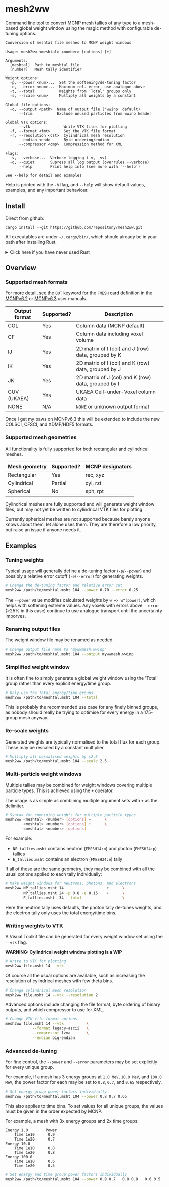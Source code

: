 # mesh2ww

Command line tool to convert MCNP mesh tallies of any type to a mesh-based
global weight window using the magic method with configurable de-tuning options.

```text
Conversion of meshtal file meshes to MCNP weight windows

Usage: mesh2ww <meshtal> <number> [options] [+]

Arguments:
  [meshtal]  Path to meshtal file
  [number]   Mesh tally identifier

Weight options:
  -p, --power <num>...  Set the softening/de-tuning factor
  -e, --error <num>...  Maximum rel. error, use analogue above
  -t, --total           Weights from 'Total' groups only
  -s, --scale <num>     Multiply all weights by a constant

Global file options:
  -o, --output <path>  Name of output file ('wwinp' default)
      --trim           Exclude unused particles from wwinp header

Global VTK options:
      --vtk               Write VTK files for plotting
  -f, --format <fmt>      Set the VTK file format
  -r, --resolution <cst>  Cylindrical mesh resolution
      --endian <end>      Byte ordering/endian
      --compressor <cmp>  Compression method for XML

Flags:
  -v, --verbose...  Verbose logging (-v, -vv)
  -q, --quiet       Supress all log output (overrules --verbose)
      --help        Print help info (see more with '--help')

See --help for detail and examples
```

Help is printed with the `-h` flag, and `--help` will show default values,
examples, and any important behaviour.

## Install

Direct from github:

```shell
cargo install --git https://github.com/repositony/mesh2ww.git
```

All executables are under `~/.cargo/bin/`, which should already be in your path
after installing Rust.

<details>
  <summary>Click here if you have never used Rust</summary>

If you have never used the Rust programming language, the toolchain is easily
installed from the [official website](https://www.rust-lang.org/tools/install)

```shell
curl https://sh.rustup.rs -sSf | sh
```

This should have added `source $HOME/.cargo/env` to the bash profile, so update
your environment with `source ~/.bashrc`.

</details>

## Overview

### Supported mesh formats

For more detail, see the `OUT` keyword for the `FMESH` card definition in
the [MCNPv6.2](https://mcnp.lanl.gov/pdf_files/TechReport_2017_LANL_LA-UR-17-29981_WernerArmstrongEtAl.pdf)
or [MCNPv6.3](https://mcnpx.lanl.gov/pdf_files/TechReport_2022_LANL_LA-UR-22-30006Rev.1_KuleszaAdamsEtAl.pdf)
user manuals.

| Output format | Supported? | Description                                         |
| ------------- | ---------- | --------------------------------------------------- |
| COL           | Yes        | Column data (MCNP default)                          |
| CF            | Yes        | Column data including voxel volume                  |
| IJ            | Yes        | 2D matrix of I (col) and J (row) data, grouped by K |
| IK            | Yes        | 2D matrix of I (col) and K (row) data, grouped by J |
| JK            | Yes        | 2D matrix of J (col) and K (row) data, grouped by I |
| CUV (UKAEA)   | Yes        | UKAEA Cell-under-Voxel column data                  |
| NONE          | N/A        | `NONE` or unknown output format                     |

Once I get my paws on MCNPv6.3 this will be extended to include the new
COLSCI, CFSCI, and XDMF/HDF5 formats.

### Supported mesh geometries

All functionality is fully supported for both rectangular and cylindrical meshes.

| Mesh geometry | Supported? | MCNP designators |
| ------------- | ---------- | ---------------- |
| Rectangular   | Yes        | rec, xyz         |
| Cylindrical   | Partial    | cyl, rzt         |
| Spherical     | No         | sph, rpt         |

Cylindrical meshes are fully supported and will generate weight window files,
but may not yet be written to cylindrical VTK files for plotting.

Currently spherical meshes are not supported because barely anyone knows
about them, let alone uses them. They are therefore a low priority, but raise
an issue if anyone needs it.

## Examples

### Tuning weights

Typical usage will generally define a de-tuning factor (`-p`/`--power`) and
possibly a relative error cutoff (`-e`/`--error`) for generating weights.

```bash
# Chenge the de-tuning factor and relative error cut
mesh2ww /path/to/meshtal.msht 104 --power 0.70 --error 0.25
```

The `--power` value modifies calculated weights by `w => w^(power)`, which
helps with softening extreme values. Any voxels with errors above `--error`
(>25% in this case) continue to use analogue transport until the uncertainty
imporves.

### Renaming output files

The weight window file may be renamed as needed.

```bash
# Chenge output file name to "mywwmesh.wwinp"
mesh2ww /path/to/meshtal.msht 104 --output mywwmesh.wwinp
```

### Simplified weight window

It is often fine to simply generate a global weight window using the 'Total'
group rather than every explicit energy/time group.

```bash
# Only use the Total energy/time groups
mesh2ww /path/to/meshtal.msht 104 --total
```

This is probably the recommended use case for any finely binned groups, as
nobody should really be trying to optimise for every energy in a 175-group
mesh anyway.

### Re-scale weights

Generated weights are typically normalised to the total flux for each group.
These may be rescaled by a constant multiplier.

```bash
# Multiply all normalised weights by x2.5
mesh2ww /path/to/meshtal.msht 104 --scale 2.5
```

### Multi-particle weight windows

Multiple tallies may be combined for weight windows covering multiple
particle types. This is achieved using the `+` operator.

The usage is as simple as combining multiple argument sets with `+` as the
delimiter.

```bash
# Syntax for combining weights for multiple particle types
mesh2ww <meshtal> <number> [options] +      \
        <meshtal> <number> [options] +      \
        <meshtal> <number> [options]
```

For example:

- `NP_tallies.msht` contains neutron (`FMESH14:n`) and photon (`FMESH24:p`) tallies
- `E_tallies.msht` contains an electron (`FMESH34:e`) tally

If all of these are the same geometry, they may be combined with all the
usual options applied to each tally individually:

```bash
# Make weight windows for neutrons, photons, and electrons
mesh2ww NP_tallies.msht 14                   +      \
        NP_tallies.msht 24 -p 0.8 -e 0.15    +      \
        E_tallies.msht  34 --total                  \
```

Here the neutron tally uses defaults, the photon tally de-tunes weights, and the
electron tally only uses the total energy/time bins.

### Writing weights to VTK

A Visual Toolkit file can be generated for every weight window set using the
`--vtk` flag.

**WARNING: Cylindrical weight window plotting is a WIP**

```bash
# Write to VTK for plotting
mesh2ww file.msht 14 --vtk
```

Of course all the usual options are available, such as increasing the
resolution of cylindrical meshes with few theta bins.

```bash
# Change cylindrical mesh resolution
mesh2ww file.msht 14 --vtk --resolution 2
```

Advanced options include changing the file format, byte ordering of binary
outputs, and which compressor to use for XML.

```bash
# Change VTK file format options
mesh2ww file.msht 14 --vtk          \
            --format legacy-ascii   \
            --compressor lzma       \
            --endian big-endian
```

### Advanced de-tuning

For fine control, the `--power` and `--error` parameters may be set
explicitly for every unique group.

For example, if a mesh has 3 energy groups at `1.0 MeV`, `10.0 MeV`, and
`100.0 MeV`, the power factor for each may be set to `0.8`, `0.7`, and `0.65`
respectively.

```bash
# Set energy group power factors individually
mesh2ww /path/to/meshtal.msht 104 --power 0.8 0.7 0.65
```

This also applies to time bins. To set values for all unique
groups, the values must be given in the order expected by MCNP.

For example, a mesh with 3x energy groups and 2x time groups:

```text
Energy 1.0        Power
    Time 1e10      0.9
    Time 1e20      0.7
Energy 10.0
    Time 1e10      0.8
    Time 1e20      0.8
Energy 100.0
    Time 1e10      0.6
    Time 1e20      0.5
```

```bash
# Set energy and time group power factors individually
mesh2ww /path/to/meshtal.msht 104 --power 0.9 0.7   0.8 0.8   0.6 0.5
```
